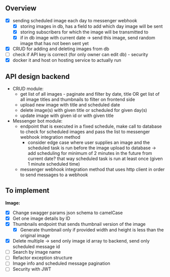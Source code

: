 ## Overview
- [x] sending scheduled image each day to messenger webhook
    - [x] storing images in db, has a field to add which day image will be sent
    - [x] storing subscribers for which the image will be transmitted to
    - [x] if in db image with current date -> send this image, send random image that has not been sent yet
- [x] CRUD for adding and deleting images from db
- [ ] check if API key is correct (for only owner can edit db) - security
- [x] docker it and host on hosting service to actually run

## API design backend
- CRUD module: 
  - get list of all images - paginate and filter by date, title OR get list of all image titles and thumbnails to filter on frontend side
  - upload new image with title and scheduled date
  - delete image(s) with given title or scheduled for given day(s)
  - update image with given id or with given title
- Messenger bot module:
  - endpoint that is executed in a fixed schedule, make call to database to check for scheduled images and pass the list to messenger webhook integration method
    - consider edge case where user supplies an image and the scheduled task is run before the image upload to database -> add scheduling for minimum of 2 minutes in the future from current date? that way scheduled task is run at least once (given 1 minute scheduled time)
  - messenger webhook integration method that uses http client in order to send messages to a webhook

## To implement
**Image:**
- [x] Change swagger params json schema to camelCase
- [x] Get one image details by ID
- [x] Thumbnails endpoint that sends thumbnail version of the image
  - [x] Generate thumbnail only if provided width and height is less than the original image
- [x] Delete multiple -> send only image id array to backend, send only scheduled message id
- [ ] Search by image name
- [ ] Refactor exception structure
- [ ] Image info and scheduled message pagination
- [ ] Security with JWT